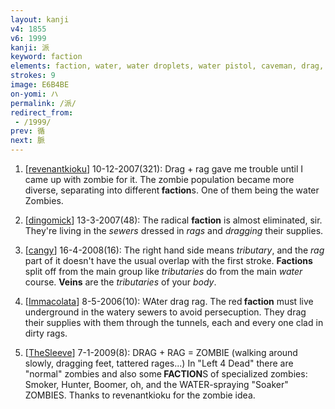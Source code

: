 ```yaml
---
layout: kanji
v4: 1855
v6: 1999
kanji: 派
keyword: faction
elements: faction, water, water droplets, water pistol, caveman, drag, person, rag
strokes: 9
image: E6B4BE
on-yomi: ハ
permalink: /派/
redirect_from:
 - /1999/
prev: 循
next: 脈
---
```


1) [<a href="http://kanji.koohii.com/profile/revenantkioku">revenantkioku</a>] 10-12-2007(321): Drag + rag gave me trouble until I came up with zombie for it. The zombie population became more diverse, separating into different<strong> faction</strong>s. One of them being the water Zombies.

2) [<a href="http://kanji.koohii.com/profile/dingomick">dingomick</a>] 13-3-2007(48): The radical <strong>faction</strong> is almost eliminated, sir. They&#039;re living in the <em>sewers</em> dressed in <em>rags</em> and <em>dragging</em> their supplies.

3) [<a href="http://kanji.koohii.com/profile/cangy">cangy</a>] 16-4-2008(16): The right hand side means <em>tributary</em>, and the <em>rag</em> part of it doesn&#039;t have the usual overlap with the first stroke. <strong>Factions</strong> split off from the main group like <em>tributaries</em> do from the main <em>water</em> course. <strong>Veins</strong> are the <em>tributaries</em> of your <em>body</em>.

4) [<a href="http://kanji.koohii.com/profile/Immacolata">Immacolata</a>] 8-5-2006(10): WAter drag rag. The red<strong> faction</strong> must live underground in the watery sewers to avoid persecuption. They drag their supplies with them through the tunnels, each and every one clad in dirty rags.

5) [<a href="http://kanji.koohii.com/profile/TheSleeve">TheSleeve</a>] 7-1-2009(8): DRAG + RAG = ZOMBIE (walking around slowly, dragging feet, tattered rages...) In &quot;Left 4 Dead&quot; there are &quot;normal&quot; zombies and also some<strong> FACTION</strong>S of specialized zombies: Smoker, Hunter, Boomer, oh, and the WATER-spraying &quot;Soaker&quot; ZOMBIES. Thanks to revenantkioku for the zombie idea.

